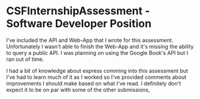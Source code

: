 # CSFInternshipAssessment - Software Developer Position

I've included the API and Web-App that I wrote for this assessment. Unfortunately I wasn't able to finish the Web-App and 
it's missing the ability to query a public API. I was planning on using the Google Book's API but I ran out of time.

I had a bit of knowledge about express comming into this assessment but I've had to learn much of it as I worked so I've provided comments about 
improvements I should make based on what I've read. I definitely don't expect it to be on par with some of the other submissions,
